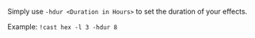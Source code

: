 Simply use `-hdur <Duration in Hours>` to set the duration of your effects.

Example:
`!cast hex -l 3 -hdur 8`